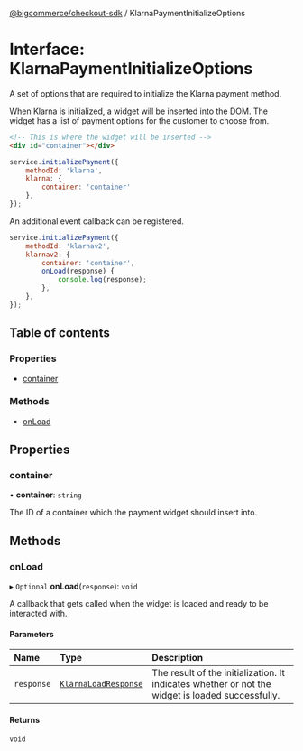 [@bigcommerce/checkout-sdk](../README.md) / KlarnaPaymentInitializeOptions

# Interface: KlarnaPaymentInitializeOptions

A set of options that are required to initialize the Klarna payment method.

When Klarna is initialized, a widget will be inserted into the DOM. The
widget has a list of payment options for the customer to choose from.

```html
<!-- This is where the widget will be inserted -->
<div id="container"></div>
```

```js
service.initializePayment({
    methodId: 'klarna',
    klarna: {
        container: 'container'
    },
});
```

An additional event callback can be registered.

```js
service.initializePayment({
    methodId: 'klarnav2',
    klarnav2: {
        container: 'container',
        onLoad(response) {
            console.log(response);
        },
    },
});
```

## Table of contents

### Properties

- [container](KlarnaPaymentInitializeOptions.md#container)

### Methods

- [onLoad](KlarnaPaymentInitializeOptions.md#onload)

## Properties

### container

• **container**: `string`

The ID of a container which the payment widget should insert into.

## Methods

### onLoad

▸ `Optional` **onLoad**(`response`): `void`

A callback that gets called when the widget is loaded and ready to be
interacted with.

#### Parameters

| Name | Type | Description |
| :------ | :------ | :------ |
| `response` | [`KlarnaLoadResponse`](KlarnaLoadResponse.md) | The result of the initialization. It indicates whether or not the widget is loaded successfully. |

#### Returns

`void`
